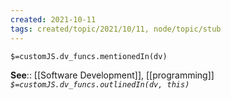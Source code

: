 ```yaml
---
created: 2021-10-11
tags: created/topic/2021/10/11, node/topic/stub
---
```

`$=customJS.dv_funcs.mentionedIn(dv)`


**See**:: [[Software Development]], [[programming]]
*`$=customJS.dv_funcs.outlinedIn(dv, this)`*
